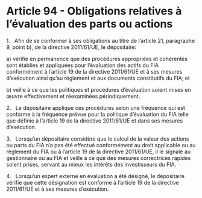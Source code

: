 # Article 94 - Obligations relatives à l’évaluation des parts ou actions


1.   Afin de se conformer à ses obligations au titre de l’article 21, paragraphe 9, point b), de la directive 2011/61/UE, le dépositaire:

a) vérifie en permanence que des procédures appropriées et cohérentes sont établies et appliquées pour l’évaluation des actifs du FIA conformément à l’article 19 de la directive 2011/61/UE et à ses mesures d’exécution ainsi qu’au règlement et aux documents constitutifs du FIA; et

b) veille à ce que les politiques et procédures d’évaluation soient mises en œuvre effectivement et réexaminées périodiquement.

2.   Le dépositaire applique ces procédures selon une fréquence qui est conforme à la fréquence prévue pour la politique d’évaluation du FIA telle que définie à l’article 19 de la directive 2011/61/UE et dans ses mesures d’exécution.

3.   Lorsqu’un dépositaire considère que le calcul de la valeur des actions ou parts du FIA n’a pas été effectué conformément au droit applicable ou au règlement du FIA ou à l’article 19 de la directive 2011/61/UE, il le signale au gestionnaire ou au FIA et veille à ce que des mesures correctrices rapides soient prises, servant au mieux les intérêts des investisseurs du FIA.

4.   Lorsqu’un expert externe en évaluation a été désigné, le dépositaire vérifie que cette désignation est conforme à l’article 19 de la directive 2011/61/UE et à ses mesures d’exécution.
